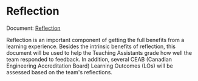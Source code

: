 # Reflection

Document: [Reflection](Reflection.pdf)

Reflection is an important component of getting the full benefits from a learning experience. Besides the intrinsic benefits of reflection, this document will be used to help the Teaching Assistants grade how well the team responded to feedback. In addition, several CEAB (Canadian Engineering Accreditation Board) Learning Outcomes (LOs) will be assessed based on the team's reflections.